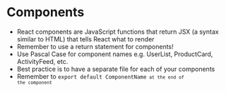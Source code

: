 # Components

- React components are JavaScript functions that return JSX (a syntax similar to HTML) that tells React what to render
- Remember to use a return statement for components!
- Use Pascal Case for component names e.g. UserList, ProductCard, ActivityFeed, etc.
- Best practice is to have a separate file for each of your components
- Remember to <code>export default ComponentName<code> at the end of the component


